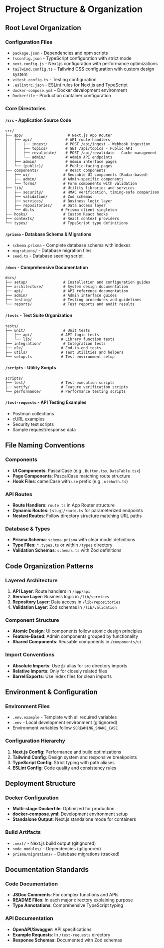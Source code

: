 # Project Structure & Organization

## Root Level Organization

### Configuration Files
- `package.json` - Dependencies and npm scripts
- `tsconfig.json` - TypeScript configuration with strict mode
- `next.config.js` - Next.js configuration with performance optimizations
- `tailwind.config.ts` - Tailwind CSS configuration with custom design system
- `vitest.config.ts` - Testing configuration
- `.eslintrc.json` - ESLint rules for Next.js and TypeScript
- `docker-compose.yml` - Docker development environment
- `Dockerfile` - Production container configuration

### Core Directories

#### `/src` - Application Source Code
```
src/
├── app/                    # Next.js App Router
│   ├── api/               # API route handlers
│   │   ├── ingest/        # POST /api/ingest - Webhook ingestion
│   │   ├── topics/        # GET /api/topics - Public API
│   │   ├── revalidate/    # POST /api/revalidate - Cache management
│   │   └── admin/         # Admin API endpoints
│   ├── admin/             # Admin interface pages
│   └── (public)/          # Public-facing pages
├── components/            # React components
│   ├── ui/               # Reusable UI components (Radix-based)
│   ├── admin/            # Admin-specific components
│   └── forms/            # Form components with validation
├── lib/                  # Utility libraries and services
│   ├── security/         # HMAC verification, timing-safe comparison
│   ├── validation/       # Zod schemas
│   ├── services/         # Business logic layer
│   ├── repositories/     # Data access layer
│   └── db.ts            # Prisma client singleton
├── hooks/                # Custom React hooks
├── contexts/             # React context providers
└── types/                # TypeScript type definitions
```

#### `/prisma` - Database Schema & Migrations
- `schema.prisma` - Complete database schema with indexes
- `migrations/` - Database migration files
- `seed.ts` - Database seeding script

#### `/docs` - Comprehensive Documentation
```
docs/
├── setup/                # Installation and configuration guides
├── architecture/         # System design documentation
├── api/                  # API reference documentation
├── admin/                # Admin interface guides
├── testing/              # Testing procedures and guidelines
└── reports/              # Test reports and audit results
```

#### `/tests` - Test Suite Organization
```
tests/
├── unit/                 # Unit tests
│   ├── api/             # API logic tests
│   └── lib/             # Library function tests
├── integration/          # Integration tests
├── e2e/                 # End-to-end tests
├── utils/               # Test utilities and helpers
└── setup.ts             # Test environment setup
```

#### `/scripts` - Utility Scripts
```
scripts/
├── test/                # Test execution scripts
├── verify/              # Feature verification scripts
└── performance/         # Performance testing scripts
```

#### `/test-requests` - API Testing Examples
- Postman collections
- cURL examples
- Security test scripts
- Sample request/response data

## File Naming Conventions

### Components
- **UI Components**: PascalCase (e.g., `Button.tsx`, `DataTable.tsx`)
- **Page Components**: PascalCase matching route structure
- **Hook Files**: camelCase with `use` prefix (e.g., `useAuth.ts`)

### API Routes
- **Route Handlers**: `route.ts` in App Router structure
- **Dynamic Routes**: `[slug]/route.ts` for parameterized endpoints
- **Nested Routes**: Follow directory structure matching URL paths

### Database & Types
- **Prisma Schema**: `schema.prisma` with clear model definitions
- **Type Files**: `*.types.ts` or within `/types` directory
- **Validation Schemas**: `schemas.ts` with Zod definitions

## Code Organization Patterns

### Layered Architecture
1. **API Layer**: Route handlers in `/app/api`
2. **Service Layer**: Business logic in `/lib/services`
3. **Repository Layer**: Data access in `/lib/repositories`
4. **Validation Layer**: Zod schemas in `/lib/validation`

### Component Structure
- **Atomic Design**: UI components follow atomic design principles
- **Feature-Based**: Admin components grouped by functionality
- **Shared Components**: Reusable components in `/components/ui`

### Import Conventions
- **Absolute Imports**: Use `@/` alias for src directory imports
- **Relative Imports**: Only for closely related files
- **Barrel Exports**: Use index files for clean imports

## Environment & Configuration

### Environment Files
- `.env.example` - Template with all required variables
- `.env` - Local development environment (gitignored)
- Environment variables follow `SCREAMING_SNAKE_CASE`

### Configuration Hierarchy
1. **Next.js Config**: Performance and build optimizations
2. **Tailwind Config**: Design system and responsive breakpoints
3. **TypeScript Config**: Strict typing with path aliases
4. **ESLint Config**: Code quality and consistency rules

## Deployment Structure

### Docker Configuration
- **Multi-stage Dockerfile**: Optimized for production
- **docker-compose.yml**: Development environment setup
- **Standalone Output**: Next.js standalone mode for containers

### Build Artifacts
- `.next/` - Next.js build output (gitignored)
- `node_modules/` - Dependencies (gitignored)
- `prisma/migrations/` - Database migrations (tracked)

## Documentation Standards

### Code Documentation
- **JSDoc Comments**: For complex functions and APIs
- **README Files**: In each major directory explaining purpose
- **Type Annotations**: Comprehensive TypeScript typing

### API Documentation
- **OpenAPI/Swagger**: API specifications
- **Example Requests**: In `/test-requests` directory
- **Response Schemas**: Documented with Zod schemas